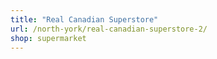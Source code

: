 ```yaml
---
title: "Real Canadian Superstore"
url: /north-york/real-canadian-superstore-2/
shop: supermarket
---
```

